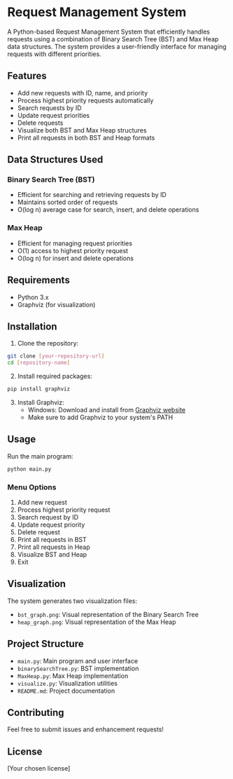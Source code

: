 # Request Management System

A Python-based Request Management System that efficiently handles requests using a combination of Binary Search Tree (BST) and Max Heap data structures. The system provides a user-friendly interface for managing requests with different priorities.

## Features

- Add new requests with ID, name, and priority
- Process highest priority requests automatically
- Search requests by ID
- Update request priorities
- Delete requests
- Visualize both BST and Max Heap structures
- Print all requests in both BST and Heap formats

## Data Structures Used

### Binary Search Tree (BST)
- Efficient for searching and retrieving requests by ID
- Maintains sorted order of requests
- O(log n) average case for search, insert, and delete operations

### Max Heap
- Efficient for managing request priorities
- O(1) access to highest priority request
- O(log n) for insert and delete operations

## Requirements

- Python 3.x
- Graphviz (for visualization)

## Installation

1. Clone the repository:
```bash
git clone [your-repository-url]
cd [repository-name]
```

2. Install required packages:
```bash
pip install graphviz
```

3. Install Graphviz:
   - Windows: Download and install from [Graphviz website](https://graphviz.org/download/)
   - Make sure to add Graphviz to your system's PATH

## Usage

Run the main program:
```bash
python main.py
```

### Menu Options

1. Add new request
2. Process highest priority request
3. Search request by ID
4. Update request priority
5. Delete request
6. Print all requests in BST
7. Print all requests in Heap
8. Visualize BST and Heap
9. Exit

## Visualization

The system generates two visualization files:
- `bst_graph.png`: Visual representation of the Binary Search Tree
- `heap_graph.png`: Visual representation of the Max Heap

## Project Structure

- `main.py`: Main program and user interface
- `binarySearchTree.py`: BST implementation
- `MaxHeap.py`: Max Heap implementation
- `visualize.py`: Visualization utilities
- `README.md`: Project documentation

## Contributing

Feel free to submit issues and enhancement requests!

## License

[Your chosen license] 
